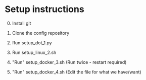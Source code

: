 # Setup instructions

0) Install git

1) Clone the config repository

2) Run setup_dot_1.py

3) Run setup_linux_2.sh

4) "Run" setup_docker_3.sh (Run twice - restart required)

5) "Run" setup_docker_4.sh (Edit the file for what we have/want)

